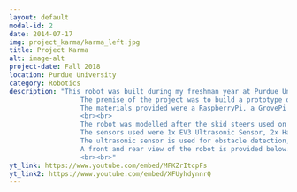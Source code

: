 ```yaml
---
layout: default
modal-id: 2
date: 2014-07-17
img: project_karma/karma_left.jpg
title: Project Karma
alt: image-alt
project-date: Fall 2018
location: Purdue University
category: Robotics
description: "This robot was built during my freshman year at Purdue University. The project is called the MArs Cargo ROver (MACRO), and was the third project in the Honors Introduction to Engineering class (ENGR 16100). 
                  The premise of the project was to build a prototype of an autonomous robot capable of navigating varied terrain, transporting cargo, and depositing cargo to the appropriate location.
                  The materials provided were a RaspberryPi, a GrovePi board, various Lego parts and sensors, and third party sensors.
                  <br><br>
                  The robot was modelled after the skid steers used on construction sites, for their ability to handle various terrain, a zero turn radius, and robustness.
                  The sensors used were 1x EV3 Ultrasonic Sensor, 2x Hall Effect Sensor, and 2x Line Finder. 
                  The ultrasonic sensor is used for obstacle detection, while the hall sensors are used to read magnets embedded beneath the test track. The line finders are used in following the line on the test track.
                  A front and rear view of the robot is provided below.
                  <br><br>"
yt_link: https://www.youtube.com/embed/MFKZrItcpFs
yt_link2: https://www.youtube.com/embed/XFUyhdynnrQ
---
```

